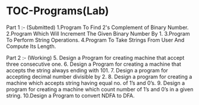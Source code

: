 # TOC-Programs(Lab)
Part 1 :- (Submitted)
1.Program To Find 2's Complement of Binary Number.
2.Program Which Will Increment The Given Binary Number By 1.
3.Program To Perform String Operations.
4.Program To Take Strings From User And Compute Its Length.

Part 2 :- (Working)
5. Design a Program for creating machine that accept three consecutive one.
6. Design a Program for creating a machine that accepts the string always ending with 101.
7. Design a program for accepting decimal number divisible by 2. 
8. Design a program for creating a machine which accepts string having equal no. of 1’s and 0’s. 
9. Design a program for creating a machine which count number of 1’s and 0’s in a given string. 
10.Design a Program to convert NDFA to DFA.
